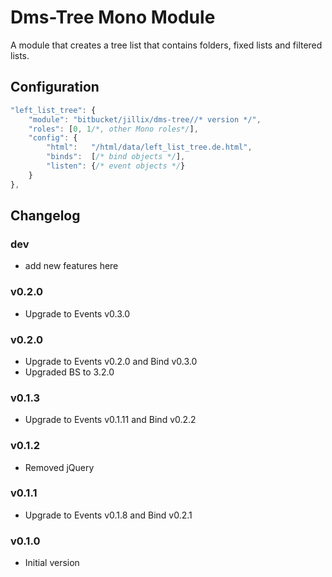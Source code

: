 Dms-Tree Mono Module
====================

A module that creates a tree list that contains folders, fixed lists and filtered lists.

## Configuration

```js
"left_list_tree": {
    "module": "bitbucket/jillix/dms-tree//* version */",
    "roles": [0, 1/*, other Mono roles*/],
    "config": {
        "html":   "/html/data/left_list_tree.de.html",
        "binds":  [/* bind objects */],
        "listen": {/* event objects */}
    }
},
```
## Changelog

### dev
 - add new features here

### v0.2.0
 - Upgrade to Events v0.3.0

### v0.2.0
 - Upgrade to Events v0.2.0 and Bind v0.3.0
 - Upgraded BS to 3.2.0

### v0.1.3
 - Upgrade to Events v0.1.11 and Bind v0.2.2

### v0.1.2
 - Removed jQuery

### v0.1.1
 - Upgrade to Events v0.1.8 and Bind v0.2.1

### v0.1.0
 - Initial version
